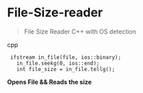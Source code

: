 # File-Size-reader
>File Size Reader C++ with OS detection

cpp
```
 ifstream in_file(file, ios::binary);
   in_file.seekg(0, ios::end);
   int file_size = in_file.tellg();
   ```
   
**Opens File && Reads the size**
